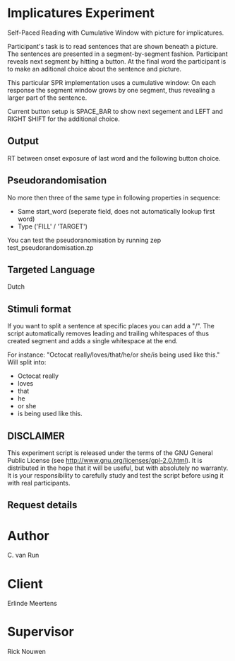 # Implicatures Experiment
Self-Paced Reading with Cumulative Window with picture for implicatures.

Participant's task is to read sentences that are shown beneath a picture. The sentences are presented in a segment-by-segment fashion. Participant reveals next segment by hitting a button. At the final word the participant is to make an aditional choice about the sentence and picture.

This particular SPR implementation uses a cumulative window: On each response the segment window grows by one segment, thus revealing a larger part of the sentence.

Current button setup is SPACE_BAR to show next segement and LEFT and RIGHT SHIFT for the additional choice.

## Output
RT between onset exposure of last word and the following button choice.

## Pseudorandomisation
No more then three of the same type in following properties in sequence:
* Same start_word (seperate field, does not automatically lookup first word)
* Type ('FILL' / 'TARGET')

You can test the pseudoranomisation by running 
 zep test_pseudorandomisation.zp

## Targeted Language
Dutch 

## Stimuli format
If you want to split a sentence at specific places you can add a "/". The script automatically removes leading and trailing whitespaces of thus created segment and adds a single whitespace at the end.

For instance:
 "Octocat really/loves/that/he/or she/is being used like this."
Will split into:
* Octocat really
* loves
* that
* he
* or she
* is being used like this.

## DISCLAIMER
This experiment script is released under the terms of the GNU General Public License (see http://www.gnu.org/licenses/gpl-2.0.html). It is distributed in the hope that it will be useful, but with absolutely no warranty. It is your responsibility to carefully study and test the script before using it with real participants.

## Request details
# Author
C. van Run
# Client
Erlinde Meertens
# Supervisor
Rick Nouwen
